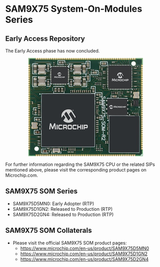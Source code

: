 # SAM9X75 System-On-Modules Series
## Early Access Repository
The Early Access phase has now concluded.
<p align="center"><img src="SAM9X75D2GN4-I-M4B.jpg" /></p>

For further information regarding the SAM9X75 CPU or the related SIPs mentioned above, please visit the corresponding product pages on Microchip.com.

## SAM9X75 SOM Series
* SAM9X75D5MN0: Early Adopter (RTP)
* SAM9X75D1GN2: Released to Production (RTP)
* SAM9X75D2GN4: Released to Production (RTP)

## SAM9X75 SOM Collaterals
* Please visit the official SAM9X75 SOM product pages:
  * https://www.microchip.com/en-us/product/SAM9X75D5MN0
  * https://www.microchip.com/en-us/product/SAM9X75D1GN2
  * https://www.microchip.com/en-us/product/SAM9X75D2GN4
  
